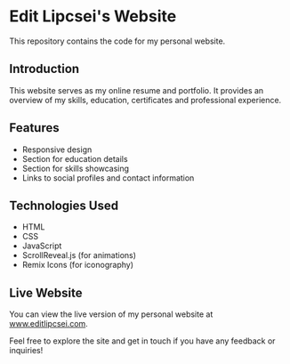 # Edit Lipcsei's Website

This repository contains the code for my personal website. 

## Introduction

This website serves as my online resume and portfolio. It provides an overview of my skills, education, certificates and professional experience.

## Features

- Responsive design
- Section for education details
- Section for skills showcasing
- Links to social profiles and contact information

## Technologies Used

- HTML
- CSS
- JavaScript
- ScrollReveal.js (for animations)
- Remix Icons (for iconography)

## Live Website

You can view the live version of my personal website at www.editlipcsei.com.

Feel free to explore the site and get in touch if you have any feedback or inquiries!

